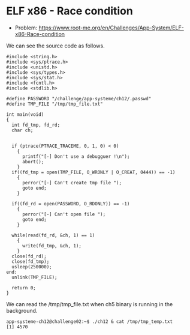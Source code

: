 # ELF x86 - Race condition

- Problem: https://www.root-me.org/en/Challenges/App-System/ELF-x86-Race-condition

We can see the source code as follows.
```
#include <string.h>
#include <sys/ptrace.h>
#include <unistd.h>
#include <sys/types.h>
#include <sys/stat.h>
#include <fcntl.h>
#include <stdlib.h>

#define PASSWORD "/challenge/app-systeme/ch12/.passwd"
#define TMP_FILE "/tmp/tmp_file.txt"

int main(void)
{
  int fd_tmp, fd_rd;
  char ch;


  if (ptrace(PTRACE_TRACEME, 0, 1, 0) < 0)
    {
      printf("[-] Don't use a debugguer !\n");
      abort();
    }
  if((fd_tmp = open(TMP_FILE, O_WRONLY | O_CREAT, 0444)) == -1)
    {
      perror("[-] Can't create tmp file ");
      goto end;
    }

  if((fd_rd = open(PASSWORD, O_RDONLY)) == -1)
    {
      perror("[-] Can't open file ");
      goto end;
    }

  while(read(fd_rd, &ch, 1) == 1)
    {
      write(fd_tmp, &ch, 1);
    }
  close(fd_rd);
  close(fd_tmp);
  usleep(250000);
end:
  unlink(TMP_FILE);

  return 0;
}
```

We can read the /tmp/tmp_file.txt when ch5 binary is running in the background.
```
app-systeme-ch12@challenge02:~$ ./ch12 & cat /tmp/tmp_temp.txt
[1] 4570
```
